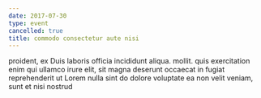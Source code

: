 ```yaml
---
date: 2017-07-30
type: event
cancelled: true
title: commodo consectetur aute nisi
---
```

proident, ex Duis laboris officia incididunt aliqua. mollit. quis exercitation enim qui ullamco irure elit, sit magna deserunt occaecat in fugiat reprehenderit ut Lorem nulla sint do dolore voluptate ea non velit veniam, sunt et nisi nostrud
